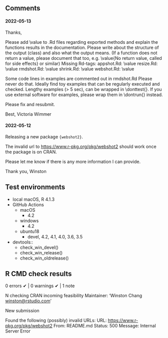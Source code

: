## Comments
#### 2022-05-13

Thanks,

Please add \value to .Rd files regarding exported methods and explain
the functions results in the documentation. Please write about the
structure of the output (class) and also what the output means. (If a
function does not return a value, please document that too, e.g.
\value{No return value, called for side effects} or similar)
Missing Rd-tags:
      appshot.Rd: \value
      resize.Rd: \value
      rmdshot.Rd: \value
      shrink.Rd: \value
      webshot.Rd: \value

Some code lines in examples are commented out in rmdshot.Rd
Please never do that. Ideally find toy examples that can be regularly
executed and checked. Lengthy examples (> 5 sec), can be wrapped in
\donttest{}.
If you use external software for examples, please wrap them in
\dontrun{} instead.

Please fix and resubmit.

Best,
Victoria Wimmer

#### 2022-05-12

Releasing a new package `{webshot2}`.

The invalid url to https://www.r-pkg.org/pkg/webshot2 should work once the package is on CRAN.

Please let me know if there is any more information I can provide.

Thank you,
Winston


## Test environments

* local macOS, R 4.1.3
* GitHub Actions
  * macOS
    * 4.2
  * windows
    * 4.2
  * ubuntu18
    * devel, 4.2, 4.1, 4.0, 3.6, 3.5
* devtools::
  * check_win_devel()
  * check_win_release()
  * check_win_oldrelease()

## R CMD check results

0 errors ✔ | 0 warnings ✔ | 1 note

N  checking CRAN incoming feasibility
   Maintainer: ‘Winston Chang <winston@rstudio.com>’

   New submission

  Found the following (possibly) invalid URLs:
    URL: https://www.r-pkg.org/pkg/webshot2
      From: README.md
      Status: 500
      Message: Internal Server Error
